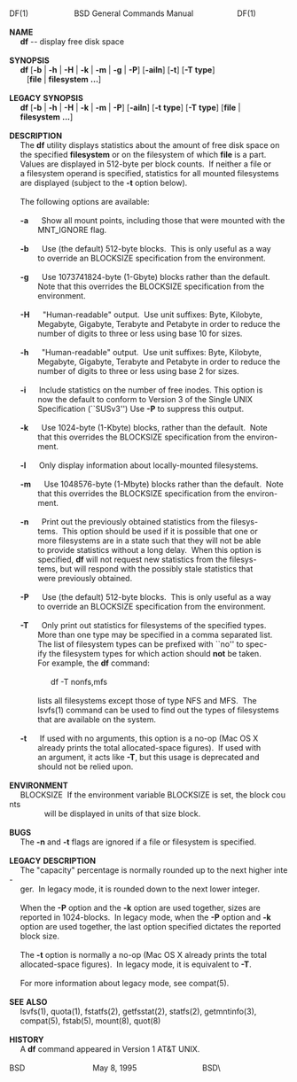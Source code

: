 \
DF(1)                     BSD General Commands Manual                    DF(1)\
\
**NAME**\
     **df** -- display free disk space\
\
**SYNOPSIS**\
     **df** \[**-b** \| **-h** \| **-H** \| **-k** \| **-m** \| **-g** \| **-P**\] \[**-ailn**\] \[**-t**\] \[**-T** **type**\]\
        \[**file** \| **filesystem** **...**\]\
\
**LEGACY** **SYNOPSIS**\
     **df** \[**-b** \| **-h** \| **-H** \| **-k** \| **-m** \| **-P**\] \[**-ailn**\] \[**-t** **type**\] \[**-T** **type**\] \[**file** \|\
     **filesystem** **...**\]\
\
**DESCRIPTION**\
     The **df** utility displays statistics about the amount of free disk space on\
     the specified **filesystem** or on the filesystem of which **file** is a part.\
     Values are displayed in 512-byte per block counts.  If neither a file or\
     a filesystem operand is specified, statistics for all mounted filesystems\
     are displayed (subject to the **-t** option below).\
\
     The following options are available:\
\
     **-a**      Show all mount points, including those that were mounted with the\
             MNT_IGNORE flag.\
\
     **-b**      Use (the default) 512-byte blocks.  This is only useful as a way\
             to override an BLOCKSIZE specification from the environment.\
\
     **-g**      Use 1073741824-byte (1-Gbyte) blocks rather than the default.\
             Note that this overrides the BLOCKSIZE specification from the\
             environment.\
\
     **-H**      \"Human-readable\" output.  Use unit suffixes: Byte, Kilobyte,\
             Megabyte, Gigabyte, Terabyte and Petabyte in order to reduce the\
             number of digits to three or less using base 10 for sizes.\
\
     **-h**      \"Human-readable\" output.  Use unit suffixes: Byte, Kilobyte,\
             Megabyte, Gigabyte, Terabyte and Petabyte in order to reduce the\
             number of digits to three or less using base 2 for sizes.\
\
     **-i**      Include statistics on the number of free inodes. This option is\
             now the default to conform to Version 3 of the Single UNIX\
             Specification (\`\`SUSv3\'\') Use **-P** to suppress this output.\
\
     **-k**      Use 1024-byte (1-Kbyte) blocks, rather than the default.  Note\
             that this overrides the BLOCKSIZE specification from the environ-\
             ment.\
\
     **-l**      Only display information about locally-mounted filesystems.\
\
     **-m**      Use 1048576-byte (1-Mbyte) blocks rather than the default.  Note\
             that this overrides the BLOCKSIZE specification from the environ-\
             ment.\
\
     **-n**      Print out the previously obtained statistics from the filesys-\
             tems.  This option should be used if it is possible that one or\
             more filesystems are in a state such that they will not be able\
             to provide statistics without a long delay.  When this option is\
             specified, **df** will not request new statistics from the filesys-\
             tems, but will respond with the possibly stale statistics that\
             were previously obtained.\
\
     **-P**      Use (the default) 512-byte blocks.  This is only useful as a way\
             to override an BLOCKSIZE specification from the environment.\
\
     **-T**      Only print out statistics for filesystems of the specified types.\
             More than one type may be specified in a comma separated list.\
             The list of filesystem types can be prefixed with \`\`no\'\' to spec-\
             ify the filesystem types for which action should **not** be taken.\
             For example, the **df** command:\
\
                   df -T nonfs,mfs\
\
             lists all filesystems except those of type NFS and MFS.  The\
             lsvfs(1) command can be used to find out the types of filesystems\
             that are available on the system.\
\
     **-t**      If used with no arguments, this option is a no-op (Mac OS X\
             already prints the total allocated-space figures).  If used with\
             an argument, it acts like **-T**, but this usage is deprecated and\
             should not be relied upon.\
\
**ENVIRONMENT**\
     BLOCKSIZE  If the environment variable BLOCKSIZE is set, the block counts\
                will be displayed in units of that size block.\
\
**BUGS**\
     The **-n** and **-t** flags are ignored if a file or filesystem is specified.\
\
**LEGACY** **DESCRIPTION**\
     The \"capacity\" percentage is normally rounded up to the next higher inte-\
     ger.  In legacy mode, it is rounded down to the next lower integer.\
\
     When the **-P** option and the **-k** option are used together, sizes are\
     reported in 1024-blocks.  In legacy mode, when the **-P** option and **-k**\
     option are used together, the last option specified dictates the reported\
     block size.\
\
     The **-t** option is normally a no-op (Mac OS X already prints the total\
     allocated-space figures).  In legacy mode, it is equivalent to **-T**.\
\
     For more information about legacy mode, see compat(5).\
\
**SEE** **ALSO**\
     lsvfs(1), quota(1), fstatfs(2), getfsstat(2), statfs(2), getmntinfo(3),\
     compat(5), fstab(5), mount(8), quot(8)\
\
**HISTORY**\
     A **df** command appeared in Version 1 AT&T UNIX.\
\
BSD                               May 8, 1995                              BSD\
